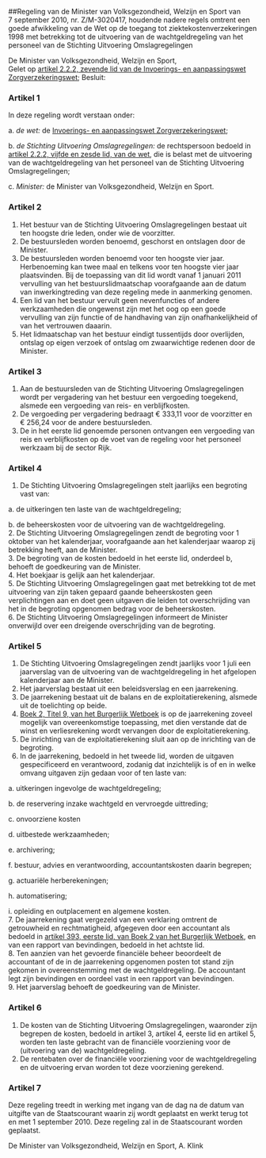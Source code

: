 <meta http-equiv='Content-Type' content='text/html; charset=utf-8' />

##Regeling van de Minister van Volksgezondheid, Welzijn en Sport van 7 september 2010, nr. Z/M-3020417, houdende nadere regels omtrent een goede afwikkeling van de Wet op de toegang tot ziektekostenverzekeringen 1998 met betrekking tot de uitvoering van de wachtgeldregeling van het personeel van de Stichting Uitvoering Omslagregelingen

De Minister van Volksgezondheid, Welzijn en Sport,  
Gelet op [artikel 2.2.2, zevende lid van de Invoerings- en aanpassingswet Zorgverzekeringswet](../../../../../../../../../../../../../wet/invoerings-/en/aanpassingswet/zorgverzekeringswet/BWBR0018830/README.md);
Besluit:    

### Artikel  1  

In deze regeling wordt verstaan onder: 

a.  *de wet:* de [Invoerings- en aanpassingswet Zorgverzekeringswet](../../../../../../../../../../../../../wet/invoerings-/en/aanpassingswet/zorgverzekeringswet/BWBR0018830/README.md);  

b.  *de Stichting Uitvoering Omslagregelingen:* de rechtspersoon bedoeld in [artikel 2.2.2, vijfde en zesde lid, van de wet](../../../../../../../../../../../../../wet/invoerings-/en/aanpassingswet/zorgverzekeringswet/BWBR0018830/README.md), die is belast met de uitvoering van de wachtgeldregeling van het personeel van de Stichting Uitvoering Omslagregelingen;  

c.  *Minister:* de Minister van Volksgezondheid, Welzijn en Sport.   

### Artikel  2  

1.  Het bestuur van de Stichting Uitvoering Omslagregelingen bestaat uit ten hoogste drie leden, onder wie de voorzitter.   
2.  De bestuursleden worden benoemd, geschorst en ontslagen door de Minister.   
3.  De bestuursleden worden benoemd voor ten hoogste vier jaar. Herbenoeming kan twee maal en telkens voor ten hoogste vier jaar plaatsvinden. Bij de toepassing van dit lid wordt vanaf 1 januari 2011 vervulling van het bestuurslidmaatschap voorafgaande aan de datum van inwerkingtreding van deze regeling mede in aanmerking genomen.   
4.  Een lid van het bestuur vervult geen nevenfuncties of andere werkzaamheden die ongewenst zijn met het oog op een goede vervulling van zijn functie of de handhaving van zijn onafhankelijkheid of van het vertrouwen daaarin.   
5.  Het lidmaatschap van het bestuur eindigt tussentijds door overlijden, ontslag op eigen verzoek of ontslag om zwaarwichtige redenen door de Minister.  

### Artikel  3  

1.  Aan de bestuursleden van de Stichting Uitvoering Omslagregelingen wordt per vergadering van het bestuur een vergoeding toegekend, alsmede een vergoeding van reis- en verblijfkosten.   
2.  De vergoeding per vergadering bedraagt € 333,11 voor de voorzitter en € 256,24 voor de andere bestuursleden.   
3.  De in het eerste lid genoemde personen ontvangen een vergoeding van reis en verblijfkosten op de voet van de regeling voor het personeel werkzaam bij de sector Rijk.  

### Artikel  4  

1.  De Stichting Uitvoering Omslagregelingen stelt jaarlijks een begroting vast van: 

a. de uitkeringen ten laste van de wachtgeldregeling;  

b. de beheerskosten voor de uitvoering van de wachtgeldregeling.     
2.  De Stichting Uitvoering Omslagregelingen zendt de begroting voor 1 oktober van het kalenderjaar, voorafgaande aan het kalenderjaar waarop zij betrekking heeft, aan de Minister.   
3.  De begroting van de kosten bedoeld in het eerste lid, onderdeel b, behoeft de goedkeuring van de Minister.   
4.  Het boekjaar is gelijk aan het kalenderjaar.   
5.  De Stichting Uitvoering Omslagregelingen gaat met betrekking tot de met uitvoering van zijn taken gepaard gaande beheerskosten geen verplichtingen aan en doet geen uitgaven die leiden tot overschrijding van het in de begroting opgenomen bedrag voor de beheerskosten.   
6.  De Stichting Uitvoering Omslagregelingen informeert de Minister onverwijld over een dreigende overschrijding van de begroting.  

### Artikel  5  

1.  De Stichting Uitvoering Omslagregelingen zendt jaarlijks voor 1 juli een jaarverslag van de uitvoering van de wachtgeldregeling in het afgelopen kalenderjaar aan de Minister.   
2.  Het jaarverslag bestaat uit een beleidsverslag en een jaarrekening.   
3.  De jaarrekening bestaat uit de balans en de exploitatierekening, alsmede uit de toelichting op beide.   
4.  [Boek 2, Titel 9, van het Burgerlijk Wetboek](../../../../../../../../../../../../../wet/burgerlijk/wetboek/boek/2/BWBR0003045/README.md) is op de jaarrekening zoveel mogelijk van overeenkomstige toepassing, met dien verstande dat de winst en verliesrekening wordt vervangen door de exploitatierekening.   
5.  De inrichting van de exploitatierekening sluit aan op de inrichting van de begroting.   
6.  In de jaarrekening, bedoeld in het tweede lid, worden de uitgaven gespecificeerd en verantwoord, zodanig dat inzichtelijk is of en in welke omvang uitgaven zijn gedaan voor of ten laste van: 

a. uitkeringen ingevolge de wachtgeldregeling;  

b. de reservering inzake wachtgeld en vervroegde uittreding;  

c. onvoorziene kosten  

d. uitbestede werkzaamheden;  

e. archivering;  

f. bestuur, advies en verantwoording, accountantskosten daarin begrepen;  

g. actuariële herberekeningen;  

h. automatisering;  

i. opleiding en outplacement en algemene kosten.     
7.  De jaarrekening gaat vergezeld van een verklaring omtrent de getrouwheid en rechtmatigheid, afgegeven door een accountant als bedoeld in [artikel 393, eerste lid, van Boek 2 van het Burgerlijk Wetboek](../../../../../../../../../../../../../wet/burgerlijk/wetboek/boek/2/BWBR0003045/README.md), en van een rapport van bevindingen, bedoeld in het achtste lid.   
8.  Ten aanzien van het gevoerde financiële beheer beoordeelt de accountant of de in de jaarrekening opgenomen posten tot stand zijn gekomen in overeenstemming met de wachtgeldregeling. De accountant legt zijn bevindingen en oordeel vast in een rapport van bevindingen.   
9.  Het jaarverslag behoeft de goedkeuring van de Minister.  

### Artikel   6  

1.  De kosten van de Stichting Uitvoering Omslagregelingen, waaronder zijn begrepen de kosten, bedoeld in artikel 3, artikel 4, eerste lid en artikel 5, worden ten laste gebracht van de financiële voorziening voor de (uitvoering van de) wachtgeldregeling.   
2.  De rentebaten over de financiële voorziening voor de wachtgeldregeling en de uitvoering ervan worden tot deze voorziening gerekend.  

### Artikel   7  

Deze regeling treedt in werking met ingang van de dag na de datum van uitgifte van de Staatscourant waarin zij wordt geplaatst en werkt terug tot en met 1 september 2010. 
Deze regeling zal in de Staatscourant worden geplaatst.  

De 
Minister van Volksgezondheid, Welzijn en Sport, 
A. Klink     
